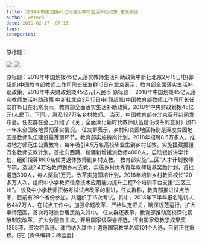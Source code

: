 ```yaml
---
title: 2018年中国划拨45亿元落实教师生活补助政策_重庆频道
author: wetech
date: 2019-02-17- 07:16
tags: 
categories: 
---
```

原标题：
<!-- more -->
                
<img align="center" border="0" src="http://p1.ifengimg.com/a/2019_08/e693d345220c1eb_size38_w550_h365.jpg" />
                
<img align="center" border="0" src="http://p2.ifengimg.com/a/2016/0810/204c433878d5cf9size1_w16_h16.png" />
            
原标题：2018年中国划拨45亿元落实教师生活补助政策中新社北京2月15日电(郭超凯)中国教育部教师工作司司长任友群15日在北京表示，教育部全面落实生活补助政策，2018年中央财政划拨45亿元(人民币
原标题：
2018年中国划拨45亿元落实教师生活补助政策
中新社北京2月15日电(郭超凯)中国教育部教师工作司司长任友群15日在北京表示，教育部全面落实生活补助政策，2018年中央财政划拨45亿元(人民币，下同)，惠及127万名乡村教师。
当天，中国教育部在北京召开新闻发布会。任友群在会上介绍了《关于全面深化新时代教师队伍建设改革的意见》颁布一年来全国各地贯彻落实情况。
任友群表示，乡村和贫困地区特别是深度贫困地区是教师队伍建设最薄弱环节。教育部实施特岗计划，2018年招聘8.5万多人。推进地方师范生公费教育，每年吸引4.5万名高校毕业生到乡村任教。实施援藏援疆万名教师支教计划，首批向西藏、新疆新增援派教师4000人。启动银龄讲学计划，组织招募1800名优秀退休教师到乡村支教。
教育部实施“三区”人才计划教师专项，选派2.4万名教师到乡村支教。实施乡村优秀青年教师培养奖励计划，首批遴选300人，每人奖励1万元。改革实施国培计划，2018年培训乡村教师校长120多万人次。组织中小学教师信息技术应用能力提升工程7个培训平台支援“三区三州”。
谈及中小学教师资格考试试点改革的推进，任友群称，教育部推进试点改革，目前有28个省份参加，共组织了15次考试。其中，2018年下半年报名笔试人数447万人。在试点工作中，加强命题改革，严格认定把关，确保规范运行。扩大申请范围，首次将港澳台居民纳入其中。
任友群还表示，教育部推动高校深化薪酬制度改革，扩大分配自主权。开展国家级荣誉评选，评出国家级教学成果奖1355项，首次将香港、澳门纳入其中；遴选国家教学名师101个人选，目前正在审核。(完)
[责任编辑：杨蓝蓝]
            

